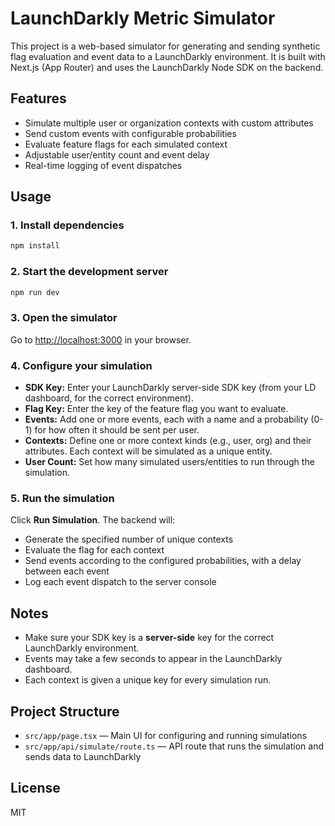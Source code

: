 # LaunchDarkly Metric Simulator

This project is a web-based simulator for generating and sending synthetic flag evaluation and event data to a LaunchDarkly environment. It is built with Next.js (App Router) and uses the LaunchDarkly Node SDK on the backend.

## Features
- Simulate multiple user or organization contexts with custom attributes
- Send custom events with configurable probabilities
- Evaluate feature flags for each simulated context
- Adjustable user/entity count and event delay
- Real-time logging of event dispatches

## Usage

### 1. Install dependencies
```bash
npm install
```

### 2. Start the development server
```bash
npm run dev
```

### 3. Open the simulator
Go to [http://localhost:3000](http://localhost:3000) in your browser.

### 4. Configure your simulation
- **SDK Key:** Enter your LaunchDarkly server-side SDK key (from your LD dashboard, for the correct environment).
- **Flag Key:** Enter the key of the feature flag you want to evaluate.
- **Events:** Add one or more events, each with a name and a probability (0-1) for how often it should be sent per user.
- **Contexts:** Define one or more context kinds (e.g., user, org) and their attributes. Each context will be simulated as a unique entity.
- **User Count:** Set how many simulated users/entities to run through the simulation.

### 5. Run the simulation
Click **Run Simulation**. The backend will:
- Generate the specified number of unique contexts
- Evaluate the flag for each context
- Send events according to the configured probabilities, with a delay between each event
- Log each event dispatch to the server console

## Notes
- Make sure your SDK key is a **server-side** key for the correct LaunchDarkly environment.
- Events may take a few seconds to appear in the LaunchDarkly dashboard.
- Each context is given a unique key for every simulation run.

## Project Structure
- `src/app/page.tsx` — Main UI for configuring and running simulations
- `src/app/api/simulate/route.ts` — API route that runs the simulation and sends data to LaunchDarkly

## License
MIT
